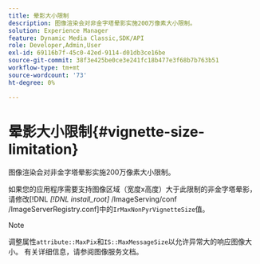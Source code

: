 ```yaml
---
title: 晕影大小限制
description: 图像渲染会对非金字塔晕影实施200万像素大小限制。
solution: Experience Manager
feature: Dynamic Media Classic,SDK/API
role: Developer,Admin,User
exl-id: 69116b7f-45c0-42ed-9114-d01db3ce16be
source-git-commit: 38f3e425be0ce3e241fc18b477e3f68b7b763b51
workflow-type: tm+mt
source-wordcount: '73'
ht-degree: 0%

---
```


# 晕影大小限制{#vignette-size-limitation}

图像渲染会对非金字塔晕影实施200万像素大小限制。

如果您的应用程序需要支持图像区域（宽度x高度）大于此限制的非金字塔晕影，请修改[!DNL *[!DNL install_root]* /ImageServing/conf /ImageServerRegistry.conf]中的`IrMaxNonPyrVignetteSize`值。

>[!NOTE]
>
>调整属性`attribute::MaxPix`和`IS::MaxMessageSize`以允许异常大的响应图像大小。 有关详细信息，请参阅图像服务文档。
